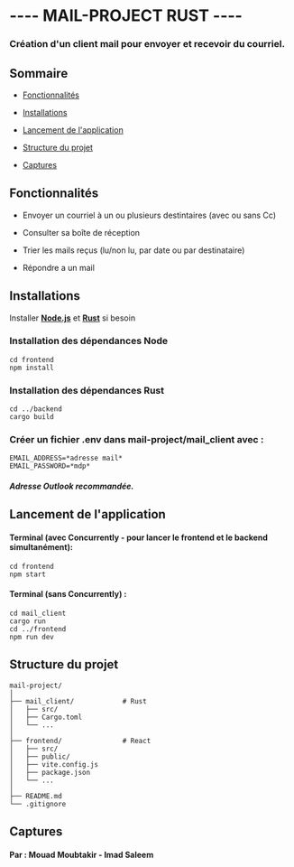 # ---- MAIL-PROJECT RUST ----

### Création d'un client mail pour envoyer et recevoir du courriel.



## Sommaire

- [Fonctionnalités](#fonctionnalités)
  
- [Installations](#installations)
  
- [Lancement de l'application](#lancement-de-lapplication)
  
- [Structure du projet](#structure-du-projet)
  
- [Captures](#captures)
  


## Fonctionnalités

- Envoyer un courriel à un ou plusieurs destintaires (avec ou sans Cc)

- Consulter sa boîte de réception

- Trier les mails reçus (lu/non lu, par date ou par destinataire)
  
- Répondre a un mail



## Installations

Installer <a href="https://nodejs.org/en/download/prebuilt-installer" target="_blank"><strong>Node.js</strong></a> et <a href="https://www.rust-lang.org/tools/install" target="_blank"><strong>Rust</strong></a> si besoin

### Installation des dépendances Node
```console
cd frontend
npm install
```

### Installation des dépendances Rust
```console
cd ../backend
cargo build
```

### Créer un fichier .env dans mail-project/mail_client avec :

```console
EMAIL_ADDRESS=*adresse mail*
EMAIL_PASSWORD=*mdp*
```  
##### Adresse Outlook recommandée.  



## Lancement de l'application

#### Terminal (avec Concurrently - pour lancer le frontend et le backend simultanément):

```console
cd frontend
npm start
```

#### Terminal (sans Concurrently) :
 
 ```console
cd mail_client
cargo run
cd ../frontend
npm run dev
```



## Structure du projet

 ```console
mail-project/
│
├── mail_client/            # Rust
│   ├── src/
│   ├── Cargo.toml
│   └── ...
│
├── frontend/               # React
│   ├── src/
│   ├── public/
│   ├── vite.config.js
│   ├── package.json
│   └── ...
│
├── README.md           
└── .gitignore
 ```



## Captures


#### Par : Mouad Moubtakir - Imad Saleem

